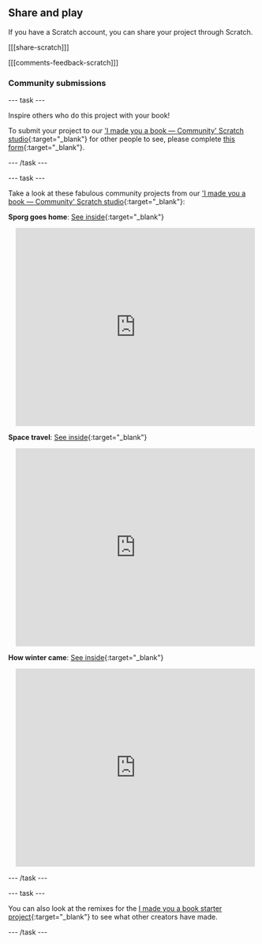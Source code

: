 ## Share and play

If you have a Scratch account, you can share your project through Scratch. 

[[[share-scratch]]]

[[[comments-feedback-scratch]]]

### Community submissions

--- task ---

Inspire others who do this project with your book! 

To submit your project to our ['I made you a book — Community' Scratch studio](https://scratch.mit.edu/studios/29092393){:target="_blank"} for other people to see, please complete [this form](https://form.raspberrypi.org/f/community-project-submissions){:target="_blank"}.

--- /task ---

--- task ---

Take a look at these fabulous community projects from our ['I made you a book — Community' Scratch studio](https://scratch.mit.edu/studios/29092393){:target="_blank"}:

**Sporg goes home**: [See inside](https://scratch.mit.edu/projects/499498152/editor){:target="_blank"}
<div class="scratch-preview" style="margin-left: 15px;">
  <iframe allowtransparency="true" width="485" height="402" src="https://scratch.mit.edu/projects/embed/499498152/?autostart=false" frameborder="0"></iframe>
</div>

**Space travel**: [See inside](https://scratch.mit.edu/projects/707649190/editor){:target="_blank"}
<div class="scratch-preview" style="margin-left: 15px;">
  <iframe allowtransparency="true" width="485" height="402" src="https://scratch.mit.edu/projects/embed/707649190/?autostart=false" frameborder="0"></iframe>
</div>

**How winter came**: [See inside](https://scratch.mit.edu/projects/707648744/editor){:target="_blank"}
<div class="scratch-preview" style="margin-left: 15px;">
  <iframe allowtransparency="true" width="485" height="402" src="https://scratch.mit.edu/projects/embed/707648744/?autostart=false" frameborder="0"></iframe>
</div>

--- /task ---

--- task ---

You can also look at the remixes for the [I made you a book starter project](https://scratch.mit.edu/projects/582223042/remixes){:target="_blank"} to see what other creators have made.

--- /task ---

